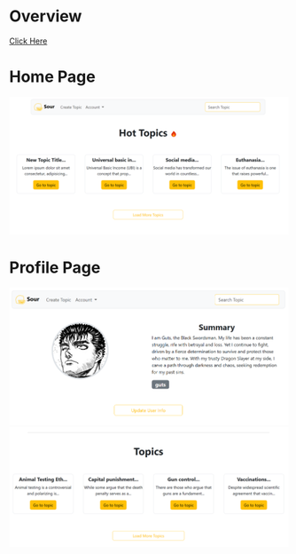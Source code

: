 # Overview

[Click Here](https://youtu.be/J4j1rWjeyHg)

# Home Page
![test](/img/home.png)

# Profile Page
![test](/img/profile1.png)
![test](/img/profile2.png)




